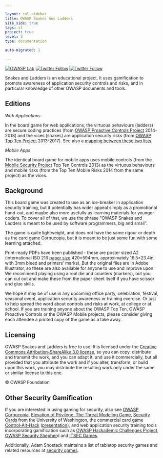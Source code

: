 ```yaml
---

layout: col-sidebar
title: OWASP Snakes And Ladders
site_side: true
tags: sl
project: true
level: 3
type: documentation

auto-migrated: 1

---
```


[![OWASP Lab](https://img.shields.io/badge/owasp-lab%20project-yellow.svg)](https://www2.owasp.org/projects#div-lab)
[![Twitter Follow](https://img.shields.io/twitter/follow/OWASPSnakesWeb?style=social)](https://twitter.com/OWASPSnakesWeb)
[![Twitter Follow](https://img.shields.io/twitter/follow/OWASPSnakesMob?style=social)](https://twitter.com/OWASPSnakesMob)

Snakes and Ladders is an educational project. It uses gamification to promote awareness of application security controls and risks, and in particular knowledge of other OWASP documents and tools.

## Editions

*Web Applications*

In the board game for web applications, the virtuous behaviours (ladders) are secure coding practices (from [OWASP Proactive Controls Project](https://www2.owasp.org/www-project-proactive-controls) 2014-2018) and the vices (snakes) are application security risks (from [OWASP Top Ten Project](https://www2.owasp.org/www-project-top-ten) 2013-2017). See also a [mapping between these two lists](https://www2.owasp.org/www-project-proactive-controls/2018/OWASP_TOP_10_Proactive_Controls_2018_V3_PL.pdf).

*Mobile Apps*

The identical board game for mobile apps uses mobile controls (from the [Mobile Security Project](https://www2.owasp.org/www-project-mobile-security) Top Ten Controls 2013) as the virtuous behaviours and mobile risks (from the Top Ten Mobile Risks 2014 from the same project) as the vices.

## Background

This board game was created to use as an ice-breaker in application security training, but it potentially has wider appeal simply as a promotional hand-out, and maybe also more usefully as learning materials for younger coders. To cover all of that, we use the phrase "OWASP Snakes and Ladders is meant to be used by software programmers, big and small".

The game is quite lightweight, and does not have the same rigour or depth as the card game Cornucopia, but it is meant to be just some fun with some learning attached.

Print-ready PDFs have been published - these are poster sized A2 (international ISO 216 [paper size](https://en.wikipedia.org/wiki/Paper_size) 420×594mm, approximately 16.5×23.4in, with 3mm bleed and printers' marks). But the original files are in Adobe Illustrator, so these are also available for anyone to use and improve upon. We recommend playing using a real die and counters (markers), but you can cut out and make these from the paper sheet itself if you have scissor and glue skills.

We hope it may be of use in any upcoming office party, celebration, festival, seasonal event, application security awareness or training exercise. Or just to help spread the word about controls and risks at work, at college or at school. If you are training anyone about the OWASP Top Ten, OWASP Proactive Controls or the OWASP Mobile projects, please consider giving each attendee a printed copy of the game as a take away.

## Licensing

OWASP Snakes and Ladders is free to use. It is licensed under the [Creative Commons Attribution-ShareAlike 3.0 license](http://creativecommons.org/licenses/by-sa/3.0/), so you can copy, distribute and transmit the work, and you can adapt it, and use it commercially, but all provided that you attribute the work and if you alter, transform, or build upon this work, you may distribute the resulting work only under the same or similar license to this one.

© OWASP Foundation

## Other Security Gamification

If you are interested in using gaming for security, also see [OWASP Cornucopia](https://www2.owasp.org/www-project-cornucopia), [Elevation of Privilege: The Threat Modeling Game](http://www.microsoft.com/security/sdl/adopt/eop.aspx), [Security Cards](http://securitycards.cs.washington.edu/) from the University of Washington, the commercial card game [Control-Alt-Hack](http://www.controlalthack.com/) ([presentation](http://media.blackhat.com/bh-us-12/Briefings/Kohno/BH_US_12_Kohno_Control_Alt_Hack_Slides.pdf)), and web application security training tools incorporating gamification such as [OWASP Hackademic Challenges Project](https://www2.owasp.org/www-project-hackademic-challenges), [OWASP Security Shepher](https://www2.owasp.org/www-project-security-shepherd)d and [ITSEC Games](http://itsecgames.blogspot.co.uk/).

Additionally, Adam Shostack maintains a list of tabletop security games and related resources at [security games](http://adam.shostack.org/games.html).



<!-- Standard Chapter Page Template
This is an example of a Project or Chapter page.
Please change these items to indicate the actual information you wish to present. In addition to this information, the 'front-matter' above the text should be modified to reflect your actual information.  An explanation of each of the front-matter items is below:

{front matter for this file}

```
- layout: This is the layout used by project and chapter pages.  You should leave this value as col-sidebar
- title: This is the title of your project or chapter page, usually the name.  For example, OWASP Zed Attack Proxy or OWASP Baltimore
- tags: This is a space-delimited list of tags you associate with your project or chapter.  If you are using tabs, at least one of these tags should be unique in order to be used in the tabs files (an example tab is included in this repo) 
- region: This is the region you are in according to our data
```

{copy for this file (index.md)}
Replace the text above the commented area with your information in the format below:
```
## Welcome
Include some information here about your chapter

## Participation
The Open Web Application Security Project (OWASP) is a nonprofit foundation that works to improve the security of software. All of our projects ,tools, documents, forums, and chapters are free and open to anyone interested in improving application security. 

Chapters are led by local leaders in accordance with the [Chapter Leader Handbook](/www-policy/rules-of-procedure/chapter-handbook). Financial contributions should only be made online using the authorized online donation button. To be a SPEAKER at ANY OWASP Chapter in the world simply review the [speaker agreement](/www-policy/speaker-agreement) and then contact the local chapter leader with details of what OWASP Project, independent research, or related software security topic you would like to present.

Everyone is welcome and encouraged to participate in our [Projects](/projects), [Local Chapters](/chapters), [Events](/events), [Online Groups](https://groups.google.com/a/owasp.com/){:target='_blank'}, and [Community Slack Channel](https://owasp.slack.com/){:target='_blank'}. We especially encourage diversity in all our initiatives. OWASP is a fantastic place to learn about application security, to network, and even to build your reputation as an expert. We also encourage you to be [become a member](/membership) or consider a [donation](/donate) to support our ongoing work.

## Local News
- Meeting Location
- Everyone is welcome to join us at our chapter meetings.

```
{info.md}

This separate file is where you should place links to your Google Group and Meetup page. It will be automatically rendered in the column sidebar.

{leaders.md}

Another separate file that should simply include each leaders name with mailto link as a list. It will also be automatically rendered in the column sidebar.

-->
